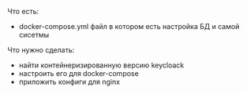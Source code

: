 Что есть:
  - docker-compose.yml файл в котором есть настройка БД и самой сисетмы

Что нужно сделать:
  - найти контейнеризированную версию keycloack
  - настроить его для docker-compose
  - приложить конфиги для nginx
